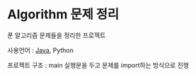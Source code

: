 # Algorithm 문제 정리

푼 알고리즘 문제들을 정리한 프로젝트

사용언어 : [Java](java/src/algorithm/), Python

프로젝트 구조 : main 실행문을 두고 문제를 import하는 방식으로 진행


